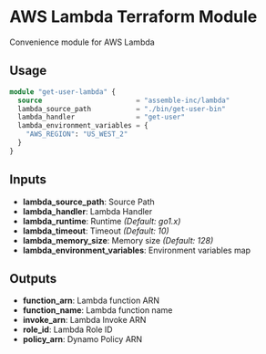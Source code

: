 # AWS Lambda Terraform Module

Convenience module for AWS Lambda

## Usage

```tf
module "get-user-lambda" {
  source                       = "assemble-inc/lambda"
  lambda_source_path           = "./bin/get-user-bin"
  lambda_handler               = "get-user"
  lambda_environment_variables = {
    "AWS_REGION": "US_WEST_2"
  }
}
```

## Inputs

- **lambda_source_path**: Source Path
- **lambda_handler**: Lambda Handler
- **lambda_runtime**: Runtime _(Default: go1.x)_
- **lambda_timeout**: Timeout _(Default: 10)_
- **lambda_memory_size**: Memory size _(Default: 128)_
- **lambda_environment_variables**: Environment variables map

## Outputs

- **function_arn**: Lambda function ARN
- **function_name**: Lambda function name
- **invoke_arn**: Lambda Invoke ARN
- **role_id**: Lambda Role ID
- **policy_arn**: Dynamo Policy ARN
